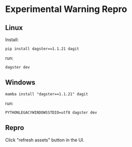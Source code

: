 # Experimental Warning Repro

## Linux

Install:

    pip install dagster==1.1.21 dagit

run:

    dagster dev

## Windows

    mamba install "dagster==1.1.21" dagit

run:

    PYTHONLEGACYWINDOWSSTDIO=utf8 dagster dev

## Repro

Click "refresh assets" button in the UI.